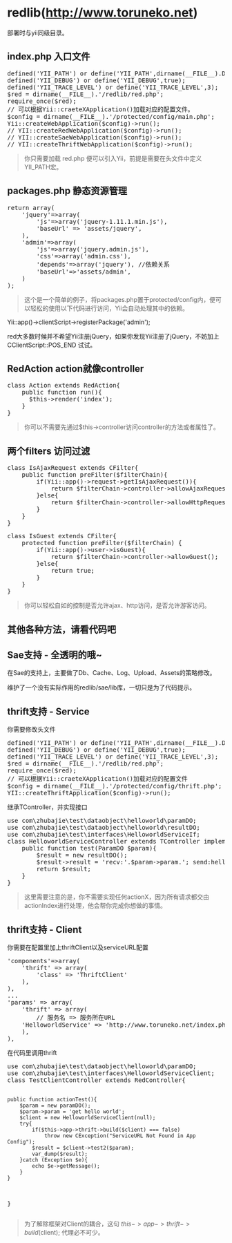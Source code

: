 redlib(<a href="http://www.toruneko.net">http://www.toruneko.net</a>)
======

部署时与yii同级目录。

## index.php 入口文件
<pre>
defined('YII_PATH') or define('YII_PATH',dirname(__FILE__).DIRECTORY_SEPARATOR.'framework');
defined('YII_DEBUG') or define('YII_DEBUG',true);
defined('YII_TRACE_LEVEL') or define('YII_TRACE_LEVEL',3);
$red = dirname(__FILE__).'/redlib/red.php';
require_once($red);
// 可以根据Yii::craeteXApplication()加载对应的配置文件。
$config = dirname(__FILE__).'/protected/config/main.php';
Yii::createWebApplication($config)->run();
// YII::createRedWebApplication($config)->run();
// YII::createSaeWebApplication($config)->run();
// YII::createThriftWebApplication($config)->run();
</pre>

> 你只需要加载 red.php 便可以引入Yii，前提是需要在头文件中定义YII_PATH宏。

## packages.php 静态资源管理
<pre>
return array(
	'jquery'=>array(
		'js'=>array('jquery-1.11.1.min.js'),
		'baseUrl' => 'assets/jquery',
	),
	'admin'=>array(
		'js'=>array('jquery.admin.js'),
		'css'=>array('admin.css'),
		'depends'=>array('jquery'), //依赖关系
		'baseUrl'=>'assets/admin',
	)
);
</pre>

> <p>这个是一个简单的例子，将packages.php置于protected/config内，便可以轻松的使用以下代码进行访问，Yii会自动处理其中的依赖。</p>
<p>Yii::app()->clientScript->registerPackage('admin');</p>
<p>red大多数时候并不希望Yii注册jQuery，如果你发现Yii注册了jQuery，不妨加上 CClientScript::POS_END 试试。</p>

## RedAction action就像controller
<pre>
class Action extends RedAction{
    public function run(){
      $this->render('index');
    }
}
</pre>

> 你可以不需要先通过$this->controller访问controller的方法或者属性了。

## 两个filters 访问过滤
<pre>
class IsAjaxRequest extends CFilter{
	public function preFilter($filterChain){
		if(Yii::app()->request->getIsAjaxRequest()){
			return $filterChain->controller->allowAjaxRequest();
		}else{
			return $filterChain->controller->allowHttpRequest();
		}
	}
}
</pre>
<pre>
class IsGuest extends CFilter{
	protected function preFilter($filterChain) {
		if(Yii::app()->user->isGuest){
			return $filterChain->controller->allowGuest();
		}else{
			return true;
		}
	}
}
</pre>

> 你可以轻松自如的控制是否允许ajax、http访问，是否允许游客访问。

## 其他各种方法，请看代码吧

## Sae支持 - 全透明的哦~
<p>在Sae的支持上，主要做了Db、Cache、Log、Upload、Assets的策略修改。</p>
<p>维护了一个没有实际作用的redlib/sae/lib库，一切只是为了代码提示。</p>

## thrift支持 - Service
<p>你需要修改头文件</p>
<pre>
defined('YII_PATH') or define('YII_PATH',dirname(__FILE__).DIRECTORY_SEPARATOR.'framework');
defined('YII_DEBUG') or define('YII_DEBUG',true);
defined('YII_TRACE_LEVEL') or define('YII_TRACE_LEVEL',3);
$red = dirname(__FILE__).'/redlib/red.php';
require_once($red);
// 可以根据Yii::craeteXApplication()加载对应的配置文件
$config = dirname(__FILE__).'/protected/config/thrift.php';
YII::createThriftApplication($config)->run();
</pre>
<p>继承TController，并实现接口</p>
<pre>
use com\zhubajie\test\dataobject\helloworld\paramDO;
use com\zhubajie\test\dataobject\helloworld\resultDO;
use com\zhubajie\test\interfaces\HelloworldServiceIf;
class HelloworldServiceController extends TController implements HelloworldServiceIf{
    public function test(ParamDO $param){
        $result = new resultDO();
        $result->result = 'recv:'.$param->param.'; send:helloworld';
        return $result;
    }
}
</pre>

> 这里需要注意的是，你不需要实现任何actionX，因为所有请求都交由actionIndex进行处理，他会帮你完成你想做的事情。

## thrift支持 - Client
<p>你需要在配置里加上thriftClient以及serviceURL配置</p>
<pre>
'components'=>array(
    'thrift' => array(
        'class' => 'ThriftClient'
    ),
),
...
'params' => array(
    'thrift' => array(
        // 服务名 => 服务所在URL
	'HelloworldService' => 'http://www.toruneko.net/index.php?r=helloworldService'
    ),
),
</pre>
<p>在代码里调用thrift</p>
<pre>
use com\zhubajie\test\dataobject\helloworld\paramDO;
use com\zhubajie\test\interfaces\HelloworldServiceClient;
class TestClientController extends RedController{

    public function actionTest(){
        $param = new paramDO();
        $param->param = 'get hello world';
        $client = new HelloworldServiceClient(null);
        try{
            if($this->app->thrift->build($client) === false)
                throw new CException("ServiceURL Not Found in App Config");
            $result = $client->test2($param);
            var_dump($result);
        }catch (Exception $e){
            echo $e->getMessage();
        }
    }
}
</pre>

> 为了解除框架对Client的耦合，这句 $this->app->thrift->build($client); 代理必不可少。
